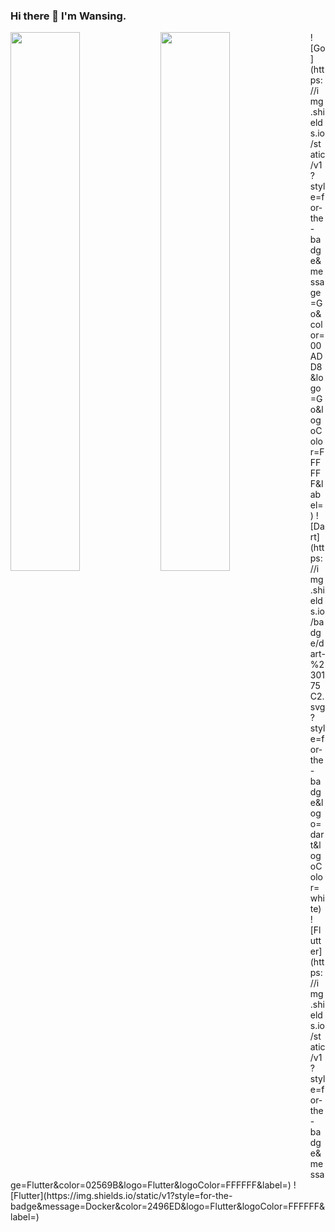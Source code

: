 ### Hi there 👋 I'm Wansing. 

<img align="left" width="47%"  src="https://github-readme-stats.vercel.app/api?username=Wansing&show_icons=true&theme=tokyonight"/>
<img align="left" width="47%" src="https://github-readme-stats.vercel.app/api/top-langs/?username=Onebluesky882&layout=compact"/>
![Go](https://img.shields.io/static/v1?style=for-the-badge&message=Go&color=00ADD8&logo=Go&logoColor=FFFFFF&label=)
![Dart](https://img.shields.io/badge/dart-%230175C2.svg?style=for-the-badge&logo=dart&logoColor=white)
![Flutter](https://img.shields.io/static/v1?style=for-the-badge&message=Flutter&color=02569B&logo=Flutter&logoColor=FFFFFF&label=)
![Flutter](https://img.shields.io/static/v1?style=for-the-badge&message=Docker&color=2496ED&logo=Flutter&logoColor=FFFFFF&label=)
